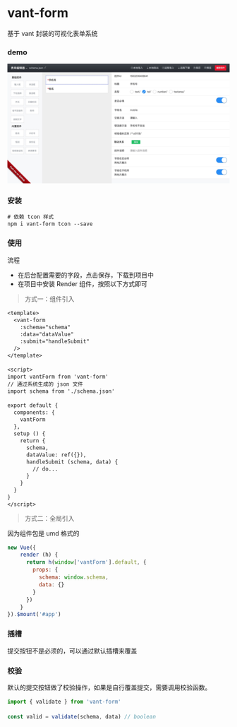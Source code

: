 # vant-form

基于 vant 封装的可视化表单系统

### demo

![](./screenshot.jpg)

### 安装

```
# 依赖 tcon 样式
npm i vant-form tcon --save
```

### 使用

流程

- 在后台配置需要的字段，点击保存，下载到项目中
- 在项目中安装 Render 组件，按照以下方式即可

> 方式一：组件引入

```vue
<template>
  <vant-form 
    :schema="schema"
    :data="dataValue"
    :submit="handleSubmit"
  />
</template>

<script>
import vantForm from 'vant-form'
// 通过系统生成的 json 文件
import schema from './schema.json'

export default {
  components: {
    vantForm
  },
  setup () {
    return {
      schema,
      dataValue: ref({}),
      handleSubmit (schema, data) {
        // do...
      }   
    } 
  }
}
</script>
```

> 方式二：全局引入

因为组件包是 umd 格式的

```js
new Vue({
    render (h) {
      return h(window['vantForm'].default, {
        props: {
          schema: window.schema,
          data: {}
        }
      })
    }
}).$mount('#app')
```

### 插槽

提交按钮不是必须的，可以通过默认插槽来覆盖

### 校验

默认的提交按钮做了校验操作，如果是自行覆盖提交，需要调用校验函数。

```js
import { validate } from 'vant-form'

const valid = validate(schema, data) // boolean
```
